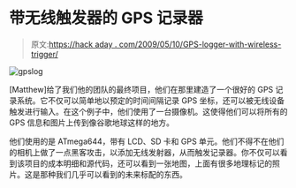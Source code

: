 # 带无线触发器的 GPS 记录器

> 原文:[https://hack aday . com/2009/05/10/GPS-logger-with-wireless-trigger/](https://hackaday.com/2009/05/10/gps-logger-with-wireless-trigger/)

![gpslog](../Images/8b6a3a28d967c704291718148402744b.png "gpslog")

[Matthew]给了我们他的团队的最终项目，他们在那里建造了一个很好的 GPS 记录系统。它不仅可以简单地以预定的时间间隔记录 GPS 坐标，还可以被无线设备触发进行输入。在这个例子中，他们使用了一台摄像机。这使得他们可以将所有的 GPS 信息和图片上传到像谷歌地球这样的地方。

他们使用的是 ATmega644，带有 LCD、SD 卡和 GPS 单元。他们不得不在他们的相机上做了一点黑客攻击，以添加无线发射器，从而触发记录器。你不仅可以看到该项目的成本明细和源代码，还可以看到一张地图，上面有很多地理标记的照片。这是那种我们几乎可以看到的未来标配的东西。